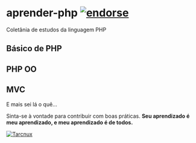 aprender-php [![endorse](https://api.coderwall.com/tarcnux/endorsecount.png)](https://coderwall.com/tarcnux)
============

Coletânia de estudos da linguagem PHP

Básico de PHP
-----

PHP OO
-----

MVC
----

E mais sei lá o quê...

Sinta-se à vontade para contribuir com boas práticas. **Seu aprendizado é meu aprendizado, e meu aprendizado é de todos.**

[![Tarcnux](https://pt.gravatar.com/userimage/9098048/e68f85c273d64dabcc11ad90478e7f09)](https://github.com/tarcnux)
